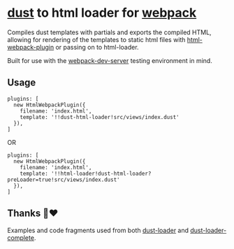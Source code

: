 # [dust](https://github.com/linkedin/dustjs) to html loader for [webpack](http://webpack.github.io/)

Compiles dust templates with partials and exports the compiled HTML, allowing for rendering of the templates to static html files with [html-webpack-plugin](https://github.com/jantimon/html-webpack-plugin) or passing on to html-loader.

Built for use with the [webpack-dev-server](https://github.com/webpack/webpack-dev-server) testing environment in mind.

## Usage
```
plugins: [
  new HtmlWebpackPlugin({
    filename: 'index.html',
    template: '!!dust-html-loader!src/views/index.dust'
  }),
]
```
OR

```
plugins: [
  new HtmlWebpackPlugin({
    filename: 'index.html',
    template: '!!html-loader!dust-html-loader?preLoader=true!src/views/index.dust'
  }),
]
```

## Thanks 🙏♥️

Examples and code fragments used from both [dust-loader](https://github.com/avaly/dust-loader) and [dust-loader-complete](https://github.com/wombatsecurity/dust-loader-complete).
